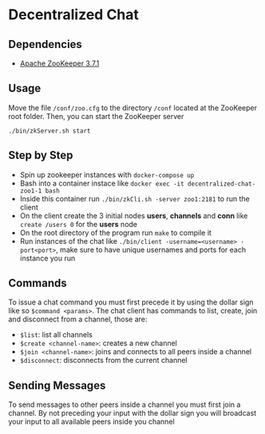 # Decentralized Chat

## Dependencies

- [Apache ZooKeeper 3.7.1](https://zookeeper.apache.org/releases.html)

## Usage

Move the file `/conf/zoo.cfg` to the directory `/conf` located at the ZooKeeper root folder. Then, you can start the ZooKeeper server
```
./bin/zkServer.sh start
```

## Step by Step

- Spin up zookeeper instances with `docker-compose up`
- Bash into a container instace like `docker exec -it decentralized-chat-zoo1-1 bash`
- Inside this container run `./bin/zkCli.sh -server zoo1:2181` to run the client
- On the client create the 3 initial nodes **users**, **channels** and **conn** like `create /users 0` for the **users** node
- On the root directory of the program run `make` to compile it
- Run instances of the chat like `./bin/client -username=<username> -port<port>`, make sure to have unique usernames and ports for each instance you run

## Commands

To issue a chat command you must first precede it by using the dollar sign like so `$command <params>`.
The chat client has commands to list, create, join and disconnect from a channel, those are:

- `$list`: list all channels
- `$create <channel-name>`: creates a new channel
- `$join <channel-name>`: joins and connects to all peers inside a channel
- `$disconnect`: disconnects from the current channel

## Sending Messages

To send messages to other peers inside a channel you must first join a channel. By not preceding your input with the dollar sign you will broadcast your input to all available peers inside you channel